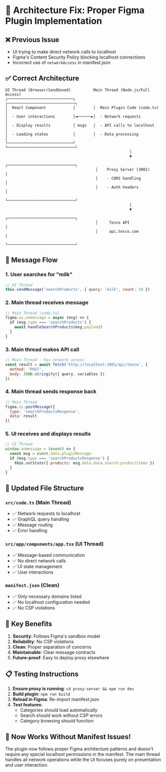 # 🔧 Architecture Fix: Proper Figma Plugin Implementation

## ❌ **Previous Issue**
- UI trying to make direct network calls to localhost
- Figma's Content Security Policy blocking localhost connections
- Incorrect use of `networkAccess` in manifest.json

## ✅ **Correct Architecture**

```
UI Thread (Browser/Sandboxed)          Main Thread (Node.js/Full Access)
┌─────────────────────────────┐        ┌──────────────────────────────┐
│  React Component            │        │  Main Plugin Code (code.ts)  │
│  - User interactions        │◄──────►│  - Network requests          │
│  - Display results          │ msgs   │  - API calls to localhost    │
│  - Loading states           │        │  - Data processing           │
└─────────────────────────────┘        └──────────────────────────────┘
                                                       │
                                                       ▼
                                        ┌──────────────────────────────┐
                                        │    Proxy Server (3001)       │
                                        │    - CORS handling           │
                                        │    - Auth headers            │
                                        └──────────────────────────────┘
                                                       │
                                                       ▼
                                        ┌──────────────────────────────┐
                                        │     Tesco API                │
                                        │     api.tesco.com            │
                                        └──────────────────────────────┘
```

## 🔄 **Message Flow**

### 1. User searches for "milk"
```javascript
// UI Thread
this.sendMessage('searchProducts', { query: 'milk', count: 10 })
```

### 2. Main thread receives message
```javascript
// Main Thread (code.ts)
figma.ui.onmessage = async (msg) => {
  if (msg.type === 'searchProducts') {
    await handleSearchProducts(msg.payload)
  }
}
```

### 3. Main thread makes API call
```javascript
// Main Thread - has network access
const result = await fetch('http://localhost:3001/api/tesco', {
  method: 'POST',
  body: JSON.stringify({ query, variables })
})
```

### 4. Main thread sends response back
```javascript
// Main Thread
figma.ui.postMessage({
  type: 'searchProductsResponse',
  data: result
})
```

### 5. UI receives and displays results
```javascript
// UI Thread
window.onmessage = (event) => {
  const msg = event.data.pluginMessage
  if (msg.type === 'searchProductsResponse') {
    this.setState({ products: msg.data.data.search.productItems })
  }
}
```

## 📁 **Updated File Structure**

### `src/code.ts` (Main Thread)
- ✅ Network requests to localhost
- ✅ GraphQL query handling
- ✅ Message routing
- ✅ Error handling

### `src/app/components/app.tsx` (UI Thread)
- ✅ Message-based communication
- ✅ No direct network calls
- ✅ UI state management
- ✅ User interactions

### `manifest.json` (Clean)
- ✅ Only necessary domains listed
- ✅ No localhost configuration needed
- ✅ No CSP violations

## 🎯 **Key Benefits**

1. **Security**: Follows Figma's sandbox model
2. **Reliability**: No CSP violations
3. **Clean**: Proper separation of concerns
4. **Maintainable**: Clear message contracts
5. **Future-proof**: Easy to deploy proxy elsewhere

## 📋 **Testing Instructions**

1. **Ensure proxy is running**: `cd proxy-server && npm run dev`
2. **Build plugin**: `npm run build`
3. **Reload in Figma**: Re-import manifest.json
4. **Test features**:
   - Categories should load automatically
   - Search should work without CSP errors
   - Category browsing should function

## 🚀 **Now Works Without Manifest Issues!**

The plugin now follows proper Figma architecture patterns and doesn't require any special localhost permissions in the manifest. The main thread handles all network operations while the UI focuses purely on presentation and user interaction.

